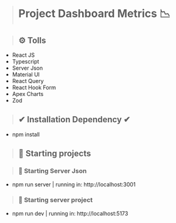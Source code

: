 > # Project Dashboard Metrics 📉

> ## ⚙ Tolls

- React JS
- Typescript
- Server Json
- Material UI
- React Query
- React Hook Form
- Apex Charts
- Zod


> ## ✔ Installation Dependency ✔
  - npm install


> ## 🚀 Starting projects 

> ### 🚀 Starting Server Json 
  - npm run server | running in:  http://localhost:3001

> ### 🚀 Starting server project 
  - npm run dev | running in: http://localhost:5173
